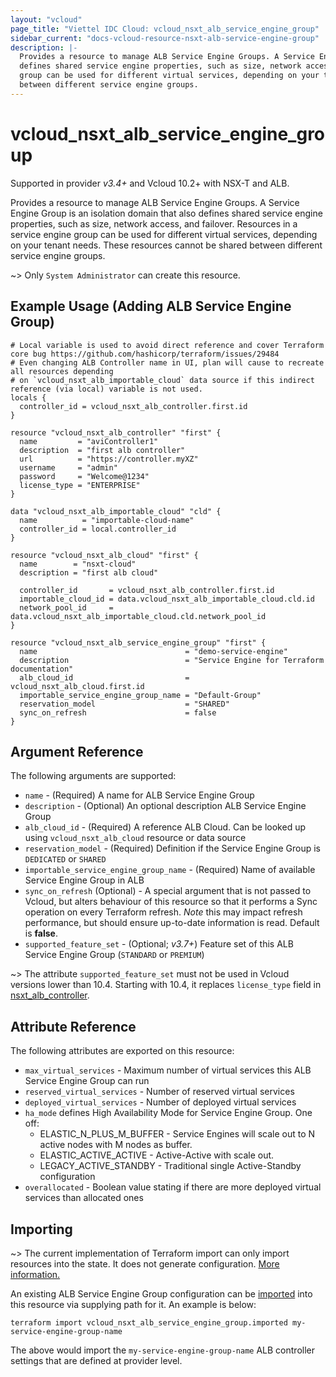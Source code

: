 ```yaml
---
layout: "vcloud"
page_title: "Viettel IDC Cloud: vcloud_nsxt_alb_service_engine_group"
sidebar_current: "docs-vcloud-resource-nsxt-alb-service-engine-group"
description: |-
  Provides a resource to manage ALB Service Engine Groups. A Service Engine Group is an isolation domain that also
  defines shared service engine properties, such as size, network access, and failover. Resources in a service engine
  group can be used for different virtual services, depending on your tenant needs. These resources cannot be shared
  between different service engine groups.
---
```


# vcloud\_nsxt\_alb\_service\_engine\_group

Supported in provider *v3.4+* and Vcloud 10.2+ with NSX-T and ALB.

Provides a resource to manage ALB Service Engine Groups. A Service Engine Group is an isolation domain that also
defines shared service engine properties, such as size, network access, and failover. Resources in a service engine
group can be used for different virtual services, depending on your tenant needs. These resources cannot be shared
between different service engine groups.

~> Only `System Administrator` can create this resource.

## Example Usage (Adding ALB Service Engine Group)

```hcl
# Local variable is used to avoid direct reference and cover Terraform core bug https://github.com/hashicorp/terraform/issues/29484
# Even changing ALB Controller name in UI, plan will cause to recreate all resources depending 
# on `vcloud_nsxt_alb_importable_cloud` data source if this indirect reference (via local) variable is not used.
locals {
  controller_id = vcloud_nsxt_alb_controller.first.id
}

resource "vcloud_nsxt_alb_controller" "first" {
  name         = "aviController1"
  description  = "first alb controller"
  url          = "https://controller.myXZ"
  username     = "admin"
  password     = "Welcome@1234"
  license_type = "ENTERPRISE"
}

data "vcloud_nsxt_alb_importable_cloud" "cld" {
  name          = "importable-cloud-name"
  controller_id = local.controller_id
}

resource "vcloud_nsxt_alb_cloud" "first" {
  name        = "nsxt-cloud"
  description = "first alb cloud"

  controller_id       = vcloud_nsxt_alb_controller.first.id
  importable_cloud_id = data.vcloud_nsxt_alb_importable_cloud.cld.id
  network_pool_id     = data.vcloud_nsxt_alb_importable_cloud.cld.network_pool_id
}

resource "vcloud_nsxt_alb_service_engine_group" "first" {
  name                                 = "demo-service-engine"
  description                          = "Service Engine for Terraform documentation"
  alb_cloud_id                         = vcloud_nsxt_alb_cloud.first.id
  importable_service_engine_group_name = "Default-Group"
  reservation_model                    = "SHARED"
  sync_on_refresh                      = false
}
```

## Argument Reference

The following arguments are supported:

* `name` - (Required) A name for ALB Service Engine Group
* `description` - (Optional) An optional description ALB Service Engine Group
* `alb_cloud_id` - (Required) A reference ALB Cloud. Can be looked up using `vcloud_nsxt_alb_cloud` resource or data
  source
* `reservation_model` - (Required) Definition if the Service Engine Group is `DEDICATED` or `SHARED`
* `importable_service_engine_group_name` - (Required) Name of available Service Engine Group in ALB
* `sync_on_refresh` (Optional) - A special argument that is not passed to Vcloud, but alters behaviour of this resource so
  that it performs a Sync operation on every Terraform refresh. *Note* this may impact refresh performance, but should
  ensure up-to-date information is read. Default is **false**.
* `supported_feature_set` - (Optional; *v3.7+*) Feature set of this ALB Service Engine Group (`STANDARD` or `PREMIUM`)

~> The attribute `supported_feature_set` must not be used in Vcloud versions lower than 10.4. Starting with 10.4, it replaces `license_type` field in [nsxt_alb_controller](/providers/terraform-viettelidc/vcloud/latest/docs/resources/nsxt_alb_controller).

## Attribute Reference

The following attributes are exported on this resource:

* `max_virtual_services` - Maximum number of virtual services this ALB Service Engine Group can run
* `reserved_virtual_services` - Number of reserved virtual services
* `deployed_virtual_services` - Number of deployed virtual services
* `ha_mode` defines High Availability Mode for Service Engine Group. One off:
  * ELASTIC_N_PLUS_M_BUFFER - Service Engines will scale out to N active nodes with M nodes as buffer.
  * ELASTIC_ACTIVE_ACTIVE - Active-Active with scale out.
  * LEGACY_ACTIVE_STANDBY - Traditional single Active-Standby configuration
* `overallocated` - Boolean value stating if there are more deployed virtual services than allocated ones

## Importing

~> The current implementation of Terraform import can only import resources into the state.
It does not generate configuration. [More information.](https://www.terraform.io/docs/import/)

An existing ALB Service Engine Group configuration can be [imported][docs-import] into this resource
via supplying path for it. An example is
below:

[docs-import]: https://www.terraform.io/docs/import/

```
terraform import vcloud_nsxt_alb_service_engine_group.imported my-service-engine-group-name
```

The above would import the `my-service-engine-group-name` ALB controller settings that are defined at provider
level.
